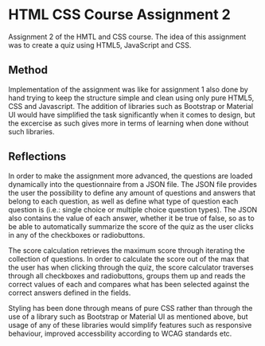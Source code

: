 # HTML CSS Course Assignment 2
Assignment 2 of the HMTL and CSS course. The idea of this assignment was to create a quiz using HTML5, JavaScript and CSS.

## Method
Implementation of the assignment was like for assignment 1 also done by hand trying to keep the structure simple and clean using only pure HTML5, CSS and Javascript. The addition of libraries such as Bootstrap or Material UI would have simplified the task significantly when it comes to design, but the excercise as such gives more in terms of learning when done without such libraries.

## Reflections
In order to make the assignment more advanced, the questions are loaded dynamically into the questionnaire from a JSON file. The JSON file provides the user the possibility to define any amount of questions and answers that belong to each question, as well as define what type of question each question is (i.e.: single choice or multiple choice question types). The JSON also contains the value of each answer, whether it be true of false, so as to be able to automatically summarize the score of the quiz as the user clicks in any of the checkboxes or radiobuttons.

The score calculation retrieves the maximum score through iterating the collection of questions. In order to calculate the score out of the max that the user has when clicking through the quiz, the score calculator traverses through all checkboxes and radiobuttons, groups them up and reads the correct values of each and compares what has been selected against the correct answers defined in the fields.

Styling has been done through means of pure CSS rather than through the use of a library such as Bootstrap or Material UI as mentioned above, but usage of any of these libraries would simplify features such as responsive behaviour, improved accessbility according to WCAG standards etc.
